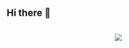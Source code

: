 ## Hi there 👋


  <br/>
<div align="center" style= "align-content":center>
  <img align="start" src="https://github-readme-stats.vercel.app/api?username=ishanknijhawan&theme=gruvbox&show_icons=true" />
</div>

